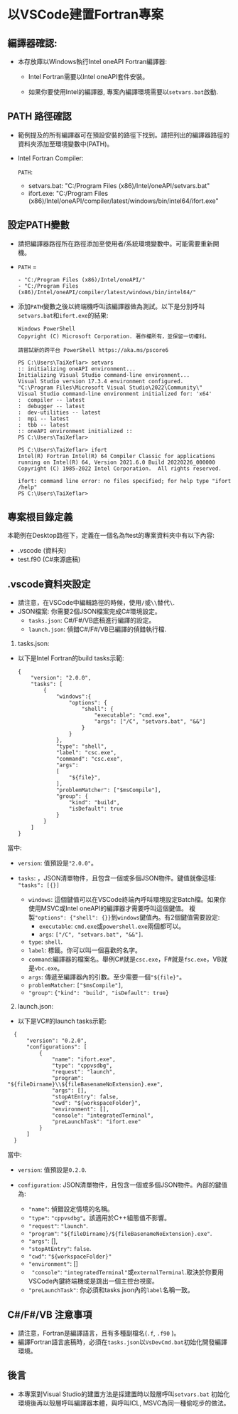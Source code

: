 # 以VSCode建置Fortran專案 


## 編譯器確認:  

  - 本存放庫以Windows執行Intel oneAPI Fortran編譯器:  

     - Intel Fortran需要以Intel oneAPI套件安裝。

     - 如果你要使用Intel的編譯器, 專案內編譯環境需要以`setvars.bat`啟動.

## PATH 路徑確認

  - 範例提及的所有編譯器可在預設安裝的路徑下找到。請把列出的編譯器路徑的資料夾添加至環境變數中(PATH)。

  - Intel Fortran Compiler:

      `PATH`:

      - setvars.bat: "C:/Program Files (x86)/Intel/oneAPI/setvars.bat"
      - ifort.exe: "C:/Program Files (x86)/Intel/oneAPI/compiler/latest/windows/bin/intel64/ifort.exe"

## 設定PATH變數

  - 請把編譯器路徑所在路徑添加至使用者/系統環境變數中。可能需要重新開機。
  - `PATH` = 

        - "C:/Program Files (x86)/Intel/oneAPI/"
        - "C:/Program Files (x86)/Intel/oneAPI/compiler/latest/windows/bin/intel64/"

  - 添加`PATH`變數之後以終端機呼叫該編譯器做為測試。以下是分別呼叫`setvars.bat`和`ifort.exe`的結果: 

    ```
    Windows PowerShell
    Copyright (C) Microsoft Corporation. 著作權所有，並保留一切權利。

    請嘗試新的跨平台 PowerShell https://aka.ms/pscore6

    PS C:\Users\TaiXeflar> setvars
    :: initializing oneAPI environment...
    Initializing Visual Studio command-line environment...
    Visual Studio version 17.3.4 environment configured.
    "C:\Program Files\Microsoft Visual Studio\2022\Community\"
    Visual Studio command-line environment initialized for: 'x64'
    :  compiler -- latest
    :  debugger -- latest
    :  dev-utilities -- latest
    :  mpi -- latest
    :  tbb -- latest
    :: oneAPI environment initialized ::
    PS C:\Users\TaiXeflar>
    ```
    ```
    PS C:\Users\TaiXeflar> ifort
    Intel(R) Fortran Intel(R) 64 Compiler Classic for applications running on Intel(R) 64, Version 2021.6.0 Build 20220226_000000
    Copyright (C) 1985-2022 Intel Corporation.  All rights reserved.

    ifort: command line error: no files specified; for help type "ifort /help"
    PS C:\Users\TaiXeflar>
    ```

## 專案根目錄定義

本範例在Desktop路徑下，定義在一個名為ftest的專案資料夾中有以下內容:
 - .vscode (資料夾)
 - test.f90 (C#來源底稿)

## .vscode資料夾設定

  - 請注意，在VSCode中編輯路徑的時候，使用`/`或`\\`替代`\`.
  - JSON檔案: 你需要2個JSON檔案完成C#環境設定。
    - `tasks.json`: C#/F#/VB底稿進行編譯的設定。
    - `launch.json`: 偵錯C#/F#/VB已編譯的偵錯執行檔.
  
 1. tasks.json:

 - 以下是Intel Fortran的build tasks示範:
    ```
    {
        "version": "2.0.0",
        "tasks": [
            {
                "windows":{
                    "options": {
                        "shell": {
                            "executable": "cmd.exe",
                            "args": ["/C", "setvars.bat", "&&"]
                        }
                    }
                },
                "type": "shell",
                "label": "csc.exe",
                "command": "csc.exe",
                "args": 
                [
                    "${file}", 
                ],
                "problemMatcher": ["$msCompile"],
                "group": {
                    "kind": "build",
                    "isDefault": true
                }
            }
        ]
    }
    ```

  當中:
  - `version`:  值預設是`"2.0.0"`。
  - `tasks`: ，JSON清單物件，且包含一個或多個JSON物件。鍵值就像這樣: `"tasks": [{}]`

      - `windows`: 這個鍵值可以在VSCode終端內呼叫環境設定Batch檔。如果你使用MSVC或Intel oneAPI的編譯器才需要呼叫這個鍵值。
          複製`"options": {"shell": {}}`到`windows`鍵值內。有2個鍵值需要設定:
          - `executable`: `cmd.exe`或`powershell.exe`兩個都可以。
          - `args`: `["/C", "setvars.bat", "&&"]`.
      - `type`: `shell`.
      - `label`: 標籤。你可以叫一個喜歡的名字。
      - `command`:編譯器的檔案名。舉例C#就是`csc.exe`，F#就是`fsc.exe`，VB就是`vbc.exe`。
      - `args`: 傳遞至編譯器內的引數。至少需要一個`"${file}"`。
      - `problemMatcher`: `["$msCompile"]`,
      - `"group"`: `{"kind": "build", "isDefault": true}`

 2. launch.json:

  - 以下是VC#的launch tasks示範:
  ```
    {
        "version": "0.2.0",
        "configurations": [
            {
                "name": "ifort.exe",
                "type": "cppvsdbg",
                "request": "launch",
                "program": "${fileDirname}\\${fileBasenameNoExtension}.exe",
                "args": [],
                "stopAtEntry": false,
                "cwd": "${workspaceFolder}",
                "environment": [],
                "console": "integratedTerminal",
                "preLaunchTask": "ifort.exe"
            }
        ]
    }
  ```
  當中:

  - `version`: 值預設是`0.2.0`.
  - `configuration`: JSON清單物件，且包含一個或多個JSON物件。內部的鍵值為:

    - `"name"`: 偵錯設定情境的名稱。
    - `"type"`: `"cppvsdbg"`。該適用於C++組態值不影響。
    - `"request"`: `"launch"`.
    - `"program"`: `"${fileDirname}/${fileBasenameNoExtension}.exe"`.
    - `"args"`: [],
    - `"stopAtEntry"`: `false`.
    - `"cwd"`: `"${workspaceFolder}"`
    - `"environment"`: []
    - ` "console"`: `"integratedTerminal"`或`externalTerminal`.取決於你要用VSCode內鍵終端機或是跳出一個主控台視窗。
    - `"preLaunchTask"`: 你必須和tasks.json內的`label`名稱一致。

## C#/F#/VB 注意事項

 - 請注意，Fortran是編譯語言，且有多種副檔名(`.f`, `.f90` )。
 - 編譯Fortran語言底稿時，必須在`tasks.json`以`VsDevCmd.bat`初始化開發編譯環境。

## 後言

- 本專案對Visual Studio的建置方法是採建置時以殼層呼叫`setvars.bat` 初始化環境後再以殼層呼叫編譯器本體，與呼叫ICL, MSVC為同一種偷吃步的做法。